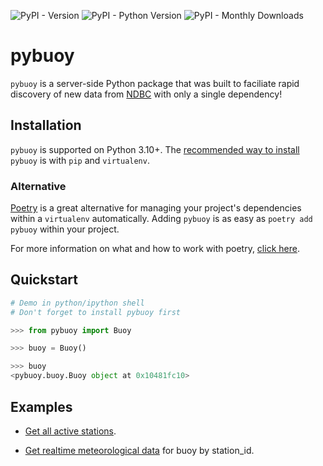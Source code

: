 ![PyPI - Version](https://img.shields.io/pypi/v/pybuoy?color=blue)
![PyPI - Python Version](https://img.shields.io/pypi/pyversions/pybuoy)
![PyPI - Monthly Downloads](https://img.shields.io/pypi/dm/pybuoy)

# pybuoy

`pybuoy` is a server-side Python package that was built to faciliate rapid discovery of new data from [NDBC](https://www.ndbc.noaa.gov/) with only a single dependency!

## Installation

`pybuoy` is supported on Python 3.10+. The [recommended way to install](https://packaging.python.org/en/latest/guides/installing-using-pip-and-virtual-environments) `pybuoy` is with `pip` and `virtualenv`.

### Alternative

[Poetry](https://python-poetry.org) is a great alternative for managing your project's dependencies within a `virtualenv` automatically. Adding `pybuoy` is as easy as `poetry add pybuoy` within your project.

For more information on what and how to work with poetry, [click here](https://realpython.com/dependency-management-python-poetry).

## Quickstart

```python
# Demo in python/ipython shell
# Don't forget to install pybuoy first

>>> from pybuoy import Buoy

>>> buoy = Buoy()

>>> buoy
<pybuoy.buoy.Buoy object at 0x10481fc10>
```

## Examples

- [Get all active stations](./docs/examples/get_activestations.py).

- [Get realtime meteorological data](./docs/examples/get_realtime_data.py) for buoy by station_id.
